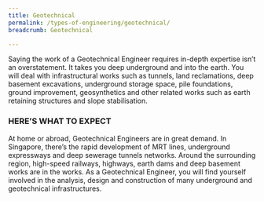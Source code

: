 ```yaml
---
title: Geotechnical
permalink: /types-of-engineering/geotechnical/
breadcrumb: Geotechnical

---
```



Saying the work of a Geotechnical Engineer requires in-depth expertise isn’t an overstatement. It takes you deep underground and into the earth. You will deal with infrastructural works such as tunnels, land reclamations, deep basement excavations, underground storage space, pile foundations, ground improvement, geosynthetics and other related works such as earth retaining structures and slope stabilisation.

### HERE’S WHAT TO EXPECT

At home or abroad, Geotechnical Engineers are in great demand. In Singapore, there’s the rapid development of MRT lines, underground expressways and deep sewerage tunnels networks. Around the surrounding region, high-speed railways, highways, earth dams and deep basement works are in the works. As a Geotechnical Engineer, you will find yourself involved in the analysis, design and construction of many underground and geotechnical infrastructures.
